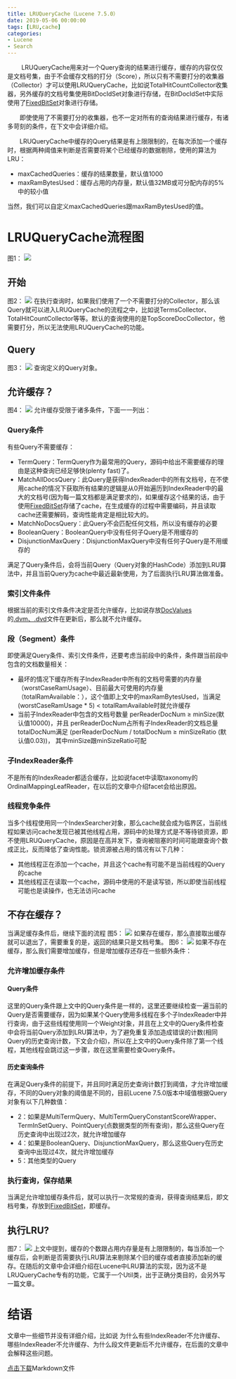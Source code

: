 ```yaml
---
title: LRUQueryCache（Lucene 7.5.0）
date: 2019-05-06 00:00:00
tags: [LRU,cache]
categories:
- Lucene
- Search
---
```


&emsp;&emsp; LRUQueryCache用来对一个Query查询的结果进行缓存，缓存的内容仅仅是文档号集，由于不会缓存文档的打分（Score），所以只有不需要打分的收集器（Collector）才可以使用LRUQueryCache，比如说TotalHitCountCollector收集器，另外缓存的文档号集使用BitDocIdSet对象进行存储，在BitDocIdSet中实际使用了[FixedBitSet](https://www.amazingkoala.com.cn/Lucene/gongjulei/2019/0404/FixedBitSet)对象进行存储。

&emsp;&emsp;即使使用了不需要打分的收集器，也不一定对所有的查询结果进行缓存，有诸多苛刻的条件，在下文中会详细介绍。

&emsp;&emsp;LRUQueryCache中缓存的Query结果是有上限限制的，在每次添加一个缓存时，根据两种阈值来判断是否需要将某个已经缓存的数据剔除，使用的算法为LRU：

- maxCachedQueries：缓存的结果数量，默认值1000
- maxRamBytesUsed：缓存占用的内存量，默认值32MB或可分配内存的5%中的较小值

当然，我们可以自定义maxCachedQueries跟maxRamBytesUsed的值。

# LRUQueryCache流程图
图1：
<img src="http://www.amazingkoala.com.cn/uploads/lucene/Search/QueryCache/LRUQueryCache/1.png">

## 开始
图2：
<img src="http://www.amazingkoala.com.cn/uploads/lucene/Search/QueryCache/LRUQueryCache/2.png">
在执行查询时，如果我们使用了一个不需要打分的Collector，那么该Query就可以进入LRUQueryCache的流程之中，比如说TermsCollector、TotalHitCountCollector等等。默认的查询使用的是TopScoreDocCollector，他需要打分，所以无法使用LRUQueryCache的功能。

## Query
图3：
<img src="http://www.amazingkoala.com.cn/uploads/lucene/Search/QueryCache/LRUQueryCache/3.png">
查询定义的Query对象。
## 允许缓存？
图4：
<img src="http://www.amazingkoala.com.cn/uploads/lucene/Search/QueryCache/LRUQueryCache/4.png">
允许缓存受限于诸多条件，下面一一列出：

### Query条件
有些Query不需要缓存：

- TermQuery：TermQuery作为最常用的Query，源码中给出不需要缓存的理由是这种查询已经足够快(plenty fast)了。
- MatchAllDocsQuery：此Query是获得IndexReader中的所有文档号，在不使用cache的情况下获取所有结果的逻辑是从0开始遍历到IndexReader中的最大的文档号(因为每一篇文档都是满足要求的)，如果缓存这个结果的话，由于使用[FixedBitSet](https://www.amazingkoala.com.cn/Lucene/gongjulei/2019/0404/FixedBitSet)存储了cache，在生成缓存的过程中需要编码，并且读取cache还需要解码，查询性能肯定是相比较大的。
- MatchNoDocsQuery：此Query不会匹配任何文档，所以没有缓存的必要
- BooleanQuery：BooleanQuery中没有任何子Query是不用缓存的
- DisjunctionMaxQuery：DisjunctionMaxQuery中没有任何子Query是不用缓存的

满足了Query条件后，会将当前Query（Query对象的HashCode）添加到LRU算法中，并且当前Query为cache中最近最新使用，为了后面执行LRU算法做准备。
### 索引文件条件
根据当前的索引文件条件决定是否允许缓存，比如说存放[DocValues](https://www.amazingkoala.com.cn/Lucene/DocValues/2019/0218/DocValues/)的[.dvm、.dvd](https://www.amazingkoala.com.cn/Lucene/DocValues/2019/0218/DocValues/)文件在更新后，那么就不允许缓存。
### 段（Segment）条件
即使满足Query条件、索引文件条件，还要考虑当前段中的条件，条件跟当前段中包含的文档数量相关：
- 最坏的情况下缓存所有子IndexReader中所有的文档号需要的内存量（worstCaseRamUsage）、目前最大可使用的内存量（totalRamAvailable：），这个值即上文中的maxRamBytesUsed，当满足(worstCaseRamUsage * 5) < totalRamAvailable时就允许缓存
- 当前子IndexReader中包含的文档号数量 perReaderDocNum ≥ minSize(默认值10000)，并且 perReaderDocNum占所有子IndexReader的文档总量totalDocNum满足 (perReaderDocNum / totalDocNum ≥ minSizeRatio (默认值0.03))， 其中minSize跟minSizeRatio可配
### 子IndexReader条件
不是所有的IndexReader都适合缓存，比如说facet中读取taxonomy的OrdinalMappingLeafReader，在以后的文章中介绍facet会给出原因。
### 线程竞争条件
当多个线程使用同一个IndexSearcher对象，那么cache就会成为临界区，当前线程如果访问cache发现已被其他线程占用，源码中的处理方式是不等待锁资源，即不使用LRUQueryCache，原因是在高并发下，查询被阻塞的时间可能跟查询个数成正比，反而降低了查询性能。锁资源被占用的情况有以下几种：
- 其他线程正在添加一个cache，并且这个cache有可能不是当前线程的Query的cache
- 其他线程正在读取一个cache，源码中使用的不是读写锁，所以即使当前线程可能也是读操作，也无法访问cache

## 不存在缓存？
当满足缓存条件后，继续下面的流程
图5：
<img src="http://www.amazingkoala.com.cn/uploads/lucene/Search/QueryCache/LRUQueryCache/5.png">
如果存在缓存，那么直接取出缓存就可以退出了，需要重复的是，返回的结果只是文档号集。
图6：
<img src="http://www.amazingkoala.com.cn/uploads/lucene/Search/QueryCache/LRUQueryCache/6.png">
如果不存在缓存，那么我们需要增加缓存，但是增加缓存还存在一些额外条件：

### 允许增加缓存条件
#### Query条件
这里的Query条件跟上文中的Query条件是一样的，这里还要继续检查一遍当前的Query是否需要缓存，因为如果某个Query使用多线程在多个子IndexReader中并行查询，由于这些线程使用同一个Weight对象，并且在上文中的Query条件检查中会将当前Query添加到LRU算法中，为了避免重复添加造成错误的计数(相同Query的历史查询计数，下文会介绍)，所以在上文中的Query条件除了第一个线程，其他线程会跳过这一步骤，故在这里需要检查Query条件。
#### 历史查询条件
在满足Query条件的前提下，并且同时满足历史查询计数打到阈值，才允许增加缓存，不同的Query对象的阈值是不同的，目前Lucene 7.5.0版本中域值根据Query对象有以下几种数值：

- 2：如果是MultiTermQuery、MultiTermQueryConstantScoreWrapper、TermInSetQuery、PointQuery(点数据类型的所有查询)，那么这些Query在历史查询中出现过2次，就允许增加缓存
- 4：如果是BooleanQuery、DisjunctionMaxQuery，那么这些Query在历史查询中出现过4次，就允许增加缓存
- 5：其他类型的Query

### 执行查询，保存结果
当满足允许增加缓存条件后，就可以执行一次常规的查询，获得查询结果后，即文档号集，存放到[FixedBitSet](https://www.amazingkoala.com.cn/Lucene/gongjulei/2019/0404/FixedBitSet)，即缓存。
## 执行LRU?
图7：
<img src="http://www.amazingkoala.com.cn/uploads/lucene/Search/QueryCache/LRUQueryCache/7.png">
上文中提到，缓存的个数跟占用内存量是有上限限制的，每当添加一个缓存后，会判断是否需要执行LRU算法来剔除某个旧的缓存或者直接添加新的缓存。在随后的文章中会详细介绍在Lucene中LRU算法的实现，因为这不是LRUQueryCache专有的功能，它属于一个Util类，出于正确分类目的，会另外写一篇文章。

# 结语
文章中一些细节并没有详细介绍，比如说 为什么有些IndexReader不允许缓存、哪些IndexReader不允许缓存、为什么段文件更新后不允许缓存，在后面的文章中会解释这些问题。

[点击下载](http://www.amazingkoala.com.cn/attachment/Lucene/Search/QueryCache/LRUQueryCache/LRUQueryCache.zip)Markdown文件
